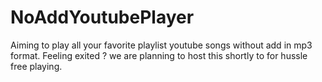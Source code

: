 # NoAddYoutubePlayer
Aiming to play all your favorite playlist youtube songs without add in mp3 format.
Feeling exited ?
we are planning to host this shortly to for hussle free playing.
